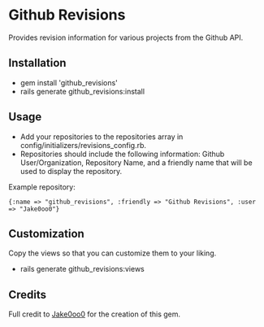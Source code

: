 # Github Revisions

Provides revision information for various projects from the Github API.

## Installation

* gem install 'github_revisions'
* rails generate github_revisions:install

## Usage

* Add your repositories to the repositories array in config/initializers/revisions_config.rb.
* Repositories should include the following information: Github User/Organization, Repository Name, and a friendly name that will be used to display the repository.


Example repository:

```
{:name => "github_revisions", :friendly => "Github Revisions", :user => "Jake0oo0"}
```


## Customization

Copy the views so that you can customize them to your liking.

* rails generate github_revisions:views


## Credits

Full credit to [Jake0oo0](https://github.com/Jake0oo0) for the creation of this gem.